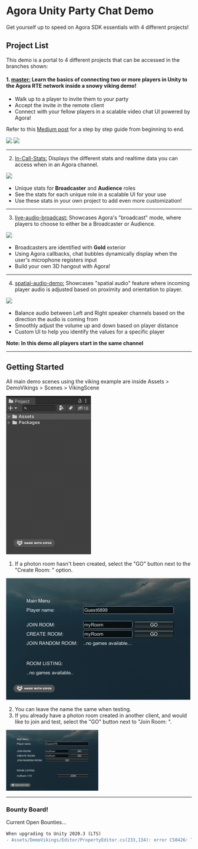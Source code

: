 # Agora Unity Party Chat Demo

Get yourself up to speed on Agora SDK essentials with 4 different projects!



## Project List
This demo is a portal to 4 different projects that can be accessed in the branches shown:

#### 1. [master:](https://github.com/AgoraIO-Community/agora-unity-partychat-demo/tree/master)   Learn the basics of connecting two or more players in Unity to the Agora RTE network inside a snowy viking demo!

- Walk up to a player to invite them to your party 
- Accept the invite in the remote client
- Connect with your fellow players in a scalable video chat UI powered by Agora!

Refer to this [Medium post](https://medium.com/p/76769cdd200/edit) for a step by step guide from beginning to end.

          

<img src="https://github.com/AgoraIO-Community/agora-unity-partychat-demo/blob/master/ReadMe/party-chat-Joel.gif" width="350">    <img src="https://github.com/AgoraIO-Community/agora-unity-partychat-demo/blob/master/ReadMe/party-chat-Rick.gif" width="350">

---

2. [In-Call-Stats:](https://github.com/AgoraIO-Community/agora-unity-partychat-demo/tree/In-Call-Stats) Displays the different stats and realtime data you can access when in an Agora channel.
<img src="https://github.com/AgoraIO-Community/agora-unity-partychat-demo/blob/master/ReadMe/in-call-stats.gif" width="550">

- Unique stats for **Broadcaster** and **Audience** roles
- See the stats for each unique role in a scalable UI for your use
- Use these stats in your own project to add even more customization!

---

3. [live-audio-broadcast:](https://github.com/AgoraIO-Community/agora-unity-partychat-demo/tree/live-audio-broadcast) Showcases Agora's "broadcast" mode, where players to choose to either be a Broadcaster or Audience. 

<img src="https://github.com/AgoraIO-Community/agora-unity-partychat-demo/blob/master/ReadMe/broadcasting.gif" width="350">

- Broadcasters are identified with **Gold** exterior
- Using Agora callbacks, chat bubbles dynamically display when the user's microphone registers input
- Build your own 3D hangout with Agora!

---

4. [spatial-audio-demo:](https://github.com/AgoraIO-Community/agora-unity-partychat-demo/tree/spatial-audio-demo) Showcases "spatial audio" feature where incoming player audio is adjusted based on proximity and orientation to player.

<img src="https://github.com/AgoraIO-Community/agora-unity-partychat-demo/blob/master/ReadMe/spatial-audio.gif" width="550">

- Balance audio between Left and Right speaker channels based on the direction the audio is coming from
- Smoothly adjust the volume up and down based on player distance
- Custom UI to help you identify the values for a specific player

**Note: In this demo all players start in the same channel**

---

## Getting Started
All main demo scenes using the viking example are inside Assets > DemoVikings > Scenes > VikingScene

<img src="https://github.com/AgoraIO-Community/agora-unity-partychat-demo/blob/master/ReadMe/demo-location.gif">

1. If a photon room hasn't been created, select the "GO" button next to the "Create Room: " option. 

<img src="https://github.com/AgoraIO-Community/agora-unity-partychat-demo/blob/master/ReadMe/network-lobby-1.gif">

2. You can leave the name the same when testing.
3. If you already have a photon room created in another client, and would like to join and test, select the "GO" button next to "Join Room: ".

<img src="https://github.com/AgoraIO-Community/agora-unity-partychat-demo/blob/master/ReadMe/network-lobby-2.gif">

---

### Bounty Board!
Current Open Bounties...
```diff
When upgrading to Unity 2020.3 (LTS)
- Assets/DemoVikings/Editor/PropertyEditor.cs(233,134): error CS0426: The type name 'DrawCapFunction' does not exist in the type 'Handles'

```
